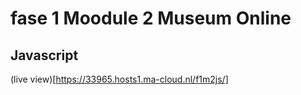 # fase 1 Moodule 2 Museum Online
## Javascript

(live view)[https://33965.hosts1.ma-cloud.nl/f1m2js/]